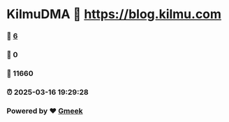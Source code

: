 # KilmuDMA :link: https://blog.kilmu.com 
### :page_facing_up: [6](https://blog.kilmu.com/tag.html) 
### :speech_balloon: 0 
### :hibiscus: 11660 
### :alarm_clock: 2025-03-16 19:29:28 
### Powered by :heart: [Gmeek](https://github.com/Meekdai/Gmeek)
